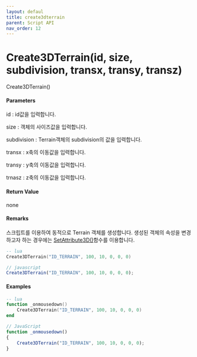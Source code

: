 ```yaml
---
layout: defaul
title: create3dterrain
parent: Script API
nav_order: 12
---
```

# Create3DTerrain\(id, size, subdivision, transx, transy, transz\)

Create3DTerrain\(\)

#### Parameters

id : id값을 입력합니다.

size : 객체의 사이즈값을 입력합니다.

subdivision : Terrain객체의 subdivision의 값을 입력합니다.

transx : x축의 이동값을 입력합니다.

transy : y축의 이동값을 입력합니다.

trnasz : z축의 이동값을 입력합니다.

#### Return Value

none

#### Remarks

스크립트를 이용하여 동적으로 Terrain 객체를 생성합니다. 생성된 객체의 속성을 변경하고자 하는 경우에는 [SetAttribute3D\(\)](https://expnuni.gitbooks.io/enuspace/content/ScriptAPI/SetAttribute3D.html)함수를 이용합니다.

```lua
-- lua
Create3DTerrain("ID_TERRAIN", 100, 10, 0, 0, 0)
```

```js
// javascript
Create3DTerrain("ID_TERRAIN", 100, 10, 0, 0, 0);
```

#### 

#### Examples

```lua
-- lua
function _onmousedown()
    Create3DTerrain("ID_TERRAIN", 100, 10, 0, 0, 0)
end
```

```js
// JavaScript
function _onmousedown()
{    
    Create3DTerrain("ID_TERRAIN", 100, 10, 0, 0, 0);
}
```



